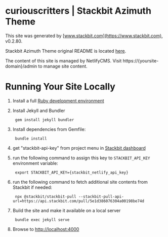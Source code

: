 # curiouscritters | Stackbit Azimuth Theme

This site was generated by [www.stackbit.com](https://www.stackbit.com), v0.2.80.

Stackbit Azimuth Theme original README is located [here](./README.theme.md).

The content of this site is managed by NetlifyCMS. Visit https://{yoursite-domain}/admin to manage site content.

# Running Your Site Locally

1. Install a full [Ruby development environment](https://jekyllrb.com/docs/installation/)

1. Install Jekyll and Bundler

        gem install jekyll bundler

1. Install dependencies from Gemfile:

        bundle install

1. get "stackbit-api-key" from project menu in [Stackbit dashboard](https://app.stackbit.com/dashboard)

1. run the following command to assign this key to `STACKBIT_API_KEY` environment variable:

        export STACKBIT_API_KEY={stackbit_netlify_api_key}

1. run the following command to fetch additional site contents from Stackbit if needed:

        npx @stackbit/stackbit-pull --stackbit-pull-api-url=https://api.stackbit.com/pull/5e1d386076304a00198be74d

1. Build the site and make it available on a local server

        bundle exec jekyll serve

1. Browse to [http://localhost:4000](http://localhost:4000)
